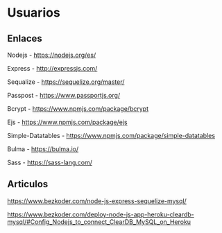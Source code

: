 # Usuarios

## Enlaces

Nodejs - https://nodejs.org/es/

Express - http://expressjs.com/

Sequalize - https://sequelize.org/master/

Passpost - https://www.passportjs.org/

Bcrypt - https://www.npmjs.com/package/bcrypt

Ejs - https://www.npmjs.com/package/ejs

Simple-Datatables - https://www.npmjs.com/package/simple-datatables

Bulma - https://bulma.io/

Sass - https://sass-lang.com/

## Articulos

https://www.bezkoder.com/node-js-express-sequelize-mysql/

https://www.bezkoder.com/deploy-node-js-app-heroku-cleardb-mysql/#Config_Nodejs_to_connect_ClearDB_MySQL_on_Heroku
